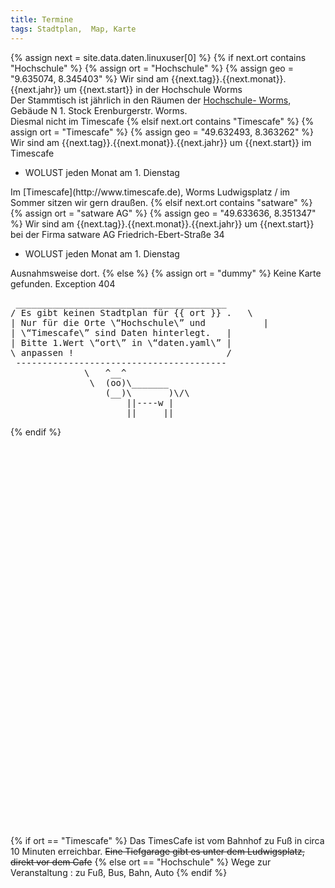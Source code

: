 ```yaml
---
title: Termine
tags: Stadtplan,  Map, Karte
---
```

{% assign next = site.data.daten.linuxuser[0] %}
{% if next.ort contains "Hochschule" %}
  {% assign ort = "Hochschule" %}
  {% assign geo = "9.635074, 8.345403" %}
  Wir sind am {{next.tag}}.{{next.monat}}.{{next.jahr}} um {{next.start}} in der Hochschule Worms <br />
Der Stammtisch ist jährlich in den Räumen der [Hochschule- Worms](https://www.hs-worms.de/lpd-2022-2/),<br />Gebäude N 1. Stock Erenburgerstr. Worms.<br />
Diesmal nicht im Timescafe
{% elsif next.ort contains "Timescafe" %}
  {% assign ort = "Timescafe" %}
  {% assign geo = "49.632493, 8.363262" %}
  Wir sind am {{next.tag}}.{{next.monat}}.{{next.jahr}} um {{next.start}} im Timescafe
 <ul>
 <li>WOLUST jeden Monat am 1. Dienstag</li>
 </ul>
  Im [Timescafe](http://www.timescafe.de), Worms Ludwigsplatz / im Sommer sitzen wir gern draußen.
{% elsif next.ort contains "satware" %}
  {% assign ort = "satware AG" %}
  {% assign geo = "49.633636, 8.351347" %}
  Wir sind am {{next.tag}}.{{next.monat}}.{{next.jahr}} um {{next.start}} bei der Firma satware AG Friedrich-Ebert-Straße 34
  <ul>
  <li>WOLUST jeden Monat am 1. Dienstag</li>
  </ul>
  Ausnahmsweise dort.
{% else %}
  {% assign ort = "dummy" %}
 Keine Karte gefunden. Exception 404
 <pre>
 ________________________________________
/ Es gibt keinen Stadtplan für {{ ort }} .   \
| Nur für die Orte \“Hochschule\” und           |
| \“Timescafe\” sind Daten hinterlegt.   |
| Bitte 1.Wert \“ort\” in \“daten.yaml\” |
\ anpassen !                             /
 ----------------------------------------
              \   ^__^
               \  (oo)\_______
                  (__)\       )\/\
                      ||----w |
                      ||     ||
</pre>
</div>
{% endif %}
<div id="mapid" style="height: 637px;"></div>
<script>
	var mymap = L.map('mapid').setView([49.63290, 8.36309], 13);
	L.tileLayer('https://api.mapbox.com/styles/v1/{id}/tiles/{z}/{x}/{y}?access_token=pk.eyJ1IjoiZGV3b21zZXIiLCJhIjoiY2p1NXByNTI1MHF3NjRkbzJ4bzdyemRrayJ9.gs3MZEcigyG_wdlH_q1Q1w', {
		maxZoom: 18,
		attribution: 'Map data &copy; <a href="https://www.openstreetmap.org/">OpenStreetMap</a> contributors, ' +
			'<a href="https://creativecommons.org/licenses/by-sa/2.0/">CC-BY-SA</a>, ' +
			'Imagery © <a href="https://www.mapbox.com/">Mapbox</a>',
		id: 'mapbox/streets-v11',
		tileSize: 512,
		zoomOffset: -1
	}).addTo(mymap);
 L.marker([{{ geo }}]).addTo(mymap).bindPopup('<b>Linux Stammtisch !</b><br>Satware AG.').openPopup();
 var circle = L.circle([{{ geo }}], 500, {
		color: 'grey',
		fillColor: '#f03',
		fillOpacity: 0.2
	}).addTo(mymap).bindPopup("Maximal noch 500 Meter");
	var popup = L.popup();
	function onMapClick(e) {
		popup
			.setLatLng(e.latlng)
			.setContent("You clicked the map at " + e.latlng.toString())
			.openOn(mymap);
	}
	mymap.on('click', onMapClick);
</script>
{% if ort == "Timescafe" %}
Das TimesCafe ist vom Bahnhof zu Fuß in circa 10 Minuten erreichbar.
<s>Eine Tiefgarage gibt es unter dem Ludwigsplatz, direkt vor dem Cafe</s>
{% else ort == "Hochschule" %}
Wege zur Veranstaltung : zu Fuß, Bus, Bahn, Auto
{% endif %}
